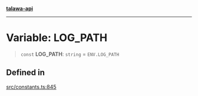 [**talawa-api**](../../README.md)

***

# Variable: LOG\_PATH

> `const` **LOG\_PATH**: `string` = `ENV.LOG_PATH`

## Defined in

[src/constants.ts:845](https://github.com/Suyash878/talawa-api/blob/e4413cec641a837926071678fed3c7f67234e31e/src/constants.ts#L845)
